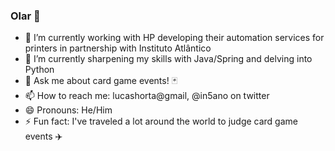 ### Olar 👋

- 🔭 I’m currently working with HP developing their automation services for printers in partnership with Instituto Atlântico
- 🌱 I’m currently sharpening my skills with Java/Spring and delving into Python
- 💬 Ask me about card game events! 🃏
- 📫 How to reach me: lucashorta@gmail, @in5ano on twitter
- 😄 Pronouns: He/Him
- ⚡ Fun fact: I've traveled a lot around the world to judge card game events ✈️
